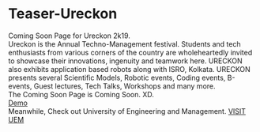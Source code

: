 # Teaser-Ureckon
Coming Soon Page for Ureckon 2k19. 
<br>
Ureckon is the Annual Techno-Management festival. Students and tech enthusiasts from various corners of the country are wholeheartedly invited to showcase their innovations, ingenuity and teamwork here. URECKON also exhibits application based robots along with ISRO, Kolkata. URECKON presents several Scientific Models, Robotic events, Coding events, B-events, Guest lectures, Tech Talks, Workshops and many more.
<br>
The Coming Soon Page is Coming Soon. XD.<br>
<a href="https://yands03.github.io/Teaser-Ureckon/">Demo</a>
<br>
Meanwhile, Check out University of Engineering and Management. <a href="https://uem.edu.in/uem-kolkata/">VISIT UEM</a>
